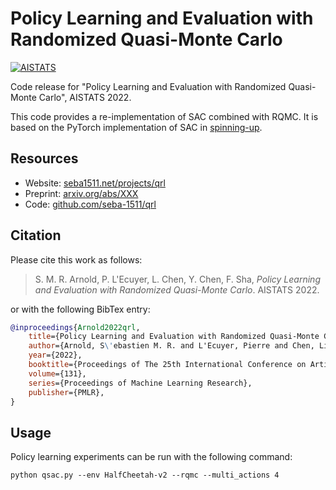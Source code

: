 # Policy Learning and Evaluation with Randomized Quasi-Monte Carlo

[![AISTATS](https://img.shields.io/badge/AISTATS-2022-informational.svg)](http://seba1511.net/projects/qrl/)

Code release for "Policy Learning and Evaluation with Randomized Quasi-Monte Carlo", AISTATS 2022.

This code provides a re-implementation of SAC combined with RQMC. It is based on the PyTorch implementation of SAC in [spinning-up](https://github.com/openai/spinningup).

## Resources

* Website: [seba1511.net/projects/qrl](http://seba1511.net/projects/qrl)
* Preprint: [arxiv.org/abs/XXX](https://arxiv.org/abs/XXX)
* Code: [github.com/seba-1511/qrl](https://github.com/seba-1511/qrl)

## Citation

Please cite this work as follows:

> S. M. R. Arnold, P. L'Ecuyer, L. Chen, Y. Chen, F. Sha, *Policy Learning and Evaluation with Randomized Quasi-Monte Carlo*. AISTATS 2022.

or with the following BibTex entry:

~~~bibtex
@inproceedings{Arnold2022qrl,
    title={Policy Learning and Evaluation with Randomized Quasi-Monte Carlo},
    author={Arnold, S\'ebastien M. R. and L'Ecuyer, Pierre and Chen, Liyu and Chen, Yi-fan and Sha, Fei},
    year={2022},
    booktitle={Proceedings of The 25th International Conference on Artificial Intelligence and Statistics},
    volume={131},
    series={Proceedings of Machine Learning Research},
    publisher={PMLR},
}
~~~

## Usage

Policy learning experiments can be run with the following command:

~~~shell
python qsac.py --env HalfCheetah-v2 --rqmc --multi_actions 4
~~~
